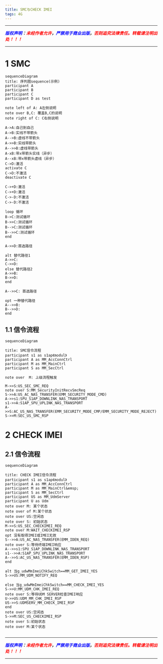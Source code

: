 ```yaml
---
title: SMC与CHECK IMEI
tags: 4G
---
```


------

***<font color=blue>版权声明</font>：<font color=red>未经作者允许</font>，<font color=blue>严禁用于商业出版</font>，<font color=red>否则追究法律责任。转载请注明出处！！！</font>***

------

# 1 SMC
```mermaid!
sequenceDiagram
title: 序列图sequence(示例)
participant A
participant B
participant C
participant D as test

note left of A: A左侧说明
note over B,C: 覆盖B,C的说明
note right of C: C右侧说明

A->A:自己到自己
A->B:实线不带箭头
A-->B:虚线不带箭头
A->>B:实线带箭头
A-->>B:虚线带箭头
A-xB:带x带箭头实线（异步）
A--xB:带x带箭头虚线（异步）
C->D:激活
activate C
C->D:不激活
deactivate C

C->+D:激活
C->+D:激活
C->-D:不激活
C->-D:不激活

loop 循环
B->C:测试循环
B->>C:测试循环
B-->C:测试循环
B-->>C:测试循环
end

A->>D:首选路径

alt 替代路径1
A->>C: 
C->>D: 
else 替代路径2
A->>B: 
B->>D: 
end

A-->>C: 首选路径

opt 一种替代路径
A-->>B: 
B-->>D: 
end
```
## 1.1 信令流程

```mermaid!
sequenceDiagram

title: SMC信令流程
participant s1 as s1ap《modul》
participant A as MM_AccConnCtrl
participant M as MM_MainCtrl
participant S as MM_SecCtrl

note over  M: 上级流程触发

M->>S:US_SEC_SMC_REQ
note over S:MM_SecurityInitRecvSmcReq
S->>A:US_AC_NAS_TRANSFER(EMM_SECURITY_MODE_CMD)
A->>s1:SPU_S1AP_DOWNLINK_NAS_TRANSPORT
s1->>A:S1AP_SPU_UPLINK_NAS_TRANSPORT
A->>S:AC_US_NAS_TRANSFER(EMM_SECURITY_MODE_CMP/EMM_SECURITY_MODE_REJECT)
S->>M:SEC_US_SMC_RSP
```
# 2 CHECK IMEI
## 2.1 信令流程
```mermaid!
sequenceDiagram

title: CHECK IMEI信令流程
participant s1 as s1ap《modul》
participant A as MM_AccConnCtrl
participant M as MM_MainCtrl&emsp;
participant S as MM_SecCtrl
participant US as MM_UdmServer
participant U as Udm
note over M: 某个状态
note over of M:某个状态
note over US:空闲态
note over S: 初始状态
M->>S:US_SEC_CHECKIMEI_REQ
note over M:WAIT_CHECKIMEI_RSP
opt 没有取得IMEI或IMEI无效
S-->>A:US_AC_NAS_TRANSFER(EMM_IDEN_REQ)
note over S:等待终端IMEI响应
A-->>s1:SPU_S1AP_DOWNLINK_NAS_TRANSPORT
s1-->>A:S1AP_SPU_UPLINK_NAS_TRANSPORT
A-->>S:AC_US_NAS_TRANSFER(EMM_IDEN_RSP)
end

alt 当g_udwMmImeiChkSwitch==MM_GET_IMEI_YES
S->>US:MM_UDM_NOTIFY_REQ

else 当g_udwMmImeiChkSwitch==MM_CHECK_IMEI_YES
S->>U:MM_UDM_CHK_IMEI_REQ
note over S:等待UDM SERVER检查IMEI响应
U->>US:UDM_MM_CHK_IMEI_RSP
US->>S:UDMSERV_MM_CHECK_IMEI_RSP
end
note over US:空闲态
S->>M:SEC_US_CHECKIMEI_RSP
note over S:初始状态
note over M:某个状态


```




------

***<font color=blue>版权声明</font>：<font color=red>未经作者允许</font>，<font color=blue>严禁用于商业出版</font>，<font color=red>否则追究法律责任。转载请注明出处！！！</font>***

------

